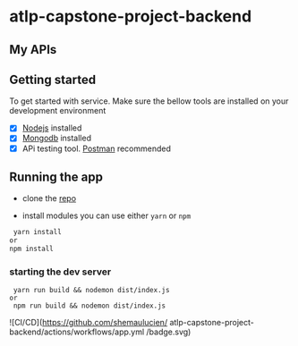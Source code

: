 # atlp-capstone-project-backend
## My APIs


## Getting started

To get started with service. Make sure the bellow tools are installed on your development environment

- [X] [Nodejs](https://nodejs.org/en/) installed 
- [X] [Mongodb](https://www.mongodb.com/) installed 
- [X] APi testing tool. [Postman](https://www.postman.com/) recommended

## Running the app

- clone the [repo](https://github.com/shemalucien/atlp-capstone-project-backend)

- install modules you can use either `yarn` or `npm`
```sh
 yarn install
or
npm install
```

### starting the dev server
```
 yarn run build && nodemon dist/index.js
or
 npm run build && nodemon dist/index.js
```
 ![CI/CD](https://github.com/shemaulucien/
atlp-capstone-project-backend/actions/workflows/app.yml
/badge.svg)
